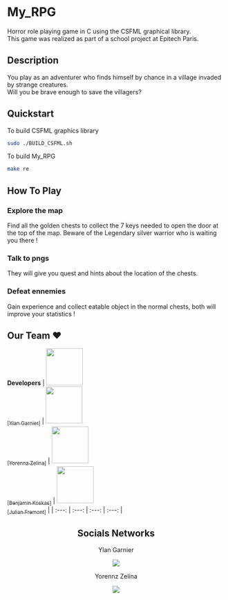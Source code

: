 # My_RPG
Horror role playing game in C using the CSFML graphical library.</br>
This game was realized as part of a school project at Epitech Paris.

## Description
You play as an adventurer who finds himself by chance in a village invaded by strange creatures.<br/>
Will you be brave enough to save the villagers?

## Quickstart
To build CSFML graphics library

```bash
sudo ./BUILD_CSFML.sh
```

To build My_RPG

```bash
make re
```

## How To Play
### Explore the map
Find all the golden chests to collect the 7 keys needed to open the door at the top of the map. Beware of the Legendary silver warrior who is waiting you there !

### Talk to pngs
They will give you quest and hints about the location of the chests.

### Defeat ennemies
Gain experience and collect eatable object in the normal chests, both will improve your statistics !

## Our Team :heart:

<b>Developers</b>
| [<img src="https://github.com/YlanGarnier.png?size=85" width=85><br><sub>[Ylan Garnier]</sub>](https://github.com/YlanGarnier) | [<img src="https://github.com/yorennz.png?size=85" width=85><br><sub>[Yorennz Zelina]</sub>](https://github.com/yorennz) | [<img src="https://github.com/BenjaminKoskas.png?size=85" width=85><br><sub>[Benjamin Koskas]</sub>](https://github.com/BenjaminKoskas) | [<img src="https://github.com/Nortecele.png?size=85" width=85><br><sub>[Julian Fremont]</sub>](https://github.com/Nortecele) |
| :---: | :---: | :---: | :---: |

<h2 align=center>
Socials Networks
</h2>

<p align='center'>
    Ylan Garnier
</p>
<p align='center'>
    <a href="https://www.linkedin.com/in/ylan-garnier/">
        <img src="https://img.shields.io/badge/LinkedIn-0077B5?style=for-the-badge&logo=linkedin&logoColor=white">
    </a>
</p>

<p align='center'>
    Yorennz Zelina
</p>
<p align='center'>
    <a href="https://www.linkedin.com/in/yorennz-zelina/">
        <img src="https://img.shields.io/badge/LinkedIn-0077B5?style=for-the-badge&logo=linkedin&logoColor=white">
    </a>
</p>
